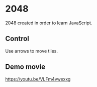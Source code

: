 # 2048
2048 created in order to learn JavaScript.

## Control
Use arrows to move tiles.

## Demo movie
https://youtu.be/VLFm4vwexxg
